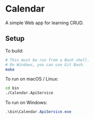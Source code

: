 # Calendar

A simple Web app for learning CRUD.

## Setup

To build:

```bash
# This must be run from a Bash shell.
# On Windows, you can use Git Bash.
make
```

To run on macOS / Linux:

```bash
cd bin
./Calendar.ApiService
```

To run on Windows:

```powershell
.\bin\Calendar.ApiService.exe
```